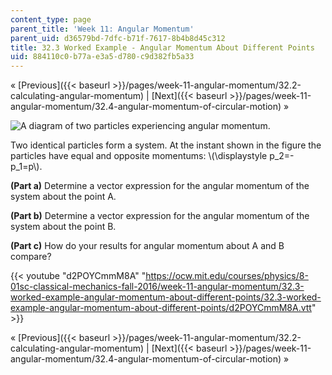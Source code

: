 ```yaml
---
content_type: page
parent_title: 'Week 11: Angular Momentum'
parent_uid: d36579bd-7dfc-b71f-7617-8b4b8d45c312
title: 32.3 Worked Example - Angular Momentum About Different Points
uid: 884110c0-b77a-e3a5-d780-c9d382fb5a33
---
```


« [Previous]({{< baseurl >}}/pages/week-11-angular-momentum/32.2-calculating-angular-momentum) | [Next]({{< baseurl >}}/pages/week-11-angular-momentum/32.4-angular-momentum-of-circular-motion) »

![A diagram of two particles experiencing angular momentum.](BASEURL_PLACEHOLDER/resources/ls11_s01_02_1)

Two identical particles form a system. At the instant shown in the figure the particles have equal and opposite momentums: \\(\\displaystyle p\_2=- p\_1=p\\).

**(Part a)** Determine a vector expression for the angular momentum of the system about the point A.

**(Part b)** Determine a vector expression for the angular momentum of the system about the point B.

**(Part c)** How do your results for angular momentum about A and B compare?

{{< youtube "d2POYCmmM8A" "https://ocw.mit.edu/courses/physics/8-01sc-classical-mechanics-fall-2016/week-11-angular-momentum/32.3-worked-example-angular-momentum-about-different-points/32.3-worked-example-angular-momentum-about-different-points/d2POYCmmM8A.vtt" >}}

« [Previous]({{< baseurl >}}/pages/week-11-angular-momentum/32.2-calculating-angular-momentum) | [Next]({{< baseurl >}}/pages/week-11-angular-momentum/32.4-angular-momentum-of-circular-motion) »